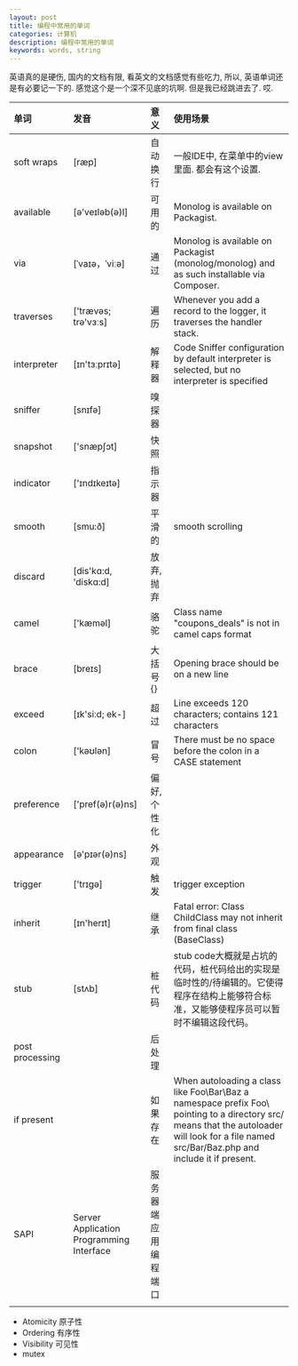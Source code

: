 ```yaml
---
layout: post
title: 编程中常用的单词
categories: 计算机
description: 编程中常用的单词
keywords: words, string
---
```


英语真的是硬伤, 国内的文档有限, 看英文的文档感觉有些吃力, 所以, 英语单词还是有必要记一下的.
感觉这个是一个深不见底的坑啊. 但是我已经跳进去了. 哎.


| 单词             | 发音                                      | 意义              | 使用场景                                                                                                                                                                                            |
|:----------------|:-----------------------------------------|:-----------------|:--------------------------------------------------------------------------------------------------------------------------------------------------------------------------------------------------|
| soft wraps      | [ræp]                                    | 自动换行           | 一般IDE中, 在菜单中的view里面. 都会有这个设置.                                                                                                                                                           |
| available       | [ə'veɪləb(ə)l]                           | 可用的            | Monolog is available on Packagist.                                                                                                                                                                |
| via             | [ˈvaɪə，ˈviːə]                           | 通过              | Monolog is available on Packagist (monolog/monolog) and as such installable via Composer.                                                                                                         |
| traverses       | ['trævəs; trə'vɜːs]                      | 遍历              | Whenever you add a record to the logger, it traverses the handler stack.                                                                                                                          |
| interpreter     | [ɪn'tɜːprɪtə]                            | 解释器            | Code Sniffer configuration by default interpreter is selected, but no interpreter is specified                                                                                                    |
| sniffer         | [snɪfə]                                  | 嗅探器            |                                                                                                                                                                                                   |
| snapshot        | ['snæpʃɔt]                               | 快照              |                                                                                                                                                                                                   |
| indicator       | ['ɪndɪkeɪtə]                             | 指示器            |                                                                                                                                                                                                   |
| smooth          | [smu:ð]                                  | 平滑的            | smooth scrolling                                                                                                                                                                                  |
| discard         | [dis'kɑ:d, 'diskɑ:d]                     | 放弃, 抛弃         |                                                                                                                                                                                                   |
| camel           | ['kæməl]                                 | 骆驼              | Class name "coupons_deals" is not in camel caps format                                                                                                                                            |
| brace           | [breɪs]                                  | 大括号{}          | Opening brace should be on a new line                                                                                                                                                             |
| exceed          | [ɪk'siːd; ek-]                           | 超过              | Line exceeds 120 characters; contains 121 characters                                                                                                                                              |
| colon           | ['kəʊlən]                                | 冒号              | There must be no space before the colon in a CASE statement                                                                                                                                       |
| preference      | ['pref(ə)r(ə)ns]                         | 偏好, 个性化       |                                                                                                                                                                                                   |
| appearance      | [ə'pɪər(ə)ns]                            | 外观              |                                                                                                                                                                                                   |
| trigger         | ['trɪgə]                                 | 触发              | trigger exception                                                                                                                                                                                 |
| inherit         | [ɪn'herɪt]                               | 继承              | Fatal error: Class ChildClass may not inherit from final class (BaseClass)                                                                                                                        |
| stub            | [stʌb]                                   | 桩代码            | stub code大概就是占坑的代码，桩代码给出的实现是临时性的/待编辑的。它使得程序在结构上能够符合标准，又能够使程序员可以暂时不编辑这段代码。                                                                                   |
| post processing |                                          | 后处理            |                                                                                                                                                                                                   |
| if present      |                                          | 如果存在           | When autoloading a class like Foo\\Bar\\Baz a namespace prefix Foo\\ pointing to a directory src/ means that the autoloader will look for a file named src/Bar/Baz.php and include it if present. |
| SAPI            | Server Application Programming Interface | 服务器端应用编程端口 |                                                                                                                                                                                                   |
|                 |                                          |                  |                                                                                                                                                                                                   |

*   Atomicity 原子性
*   Ordering 有序性
*   Visibility 可见性
*   mutex

